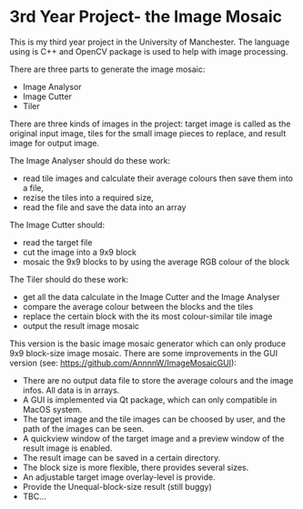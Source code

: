 # 3rd Year Project- the Image Mosaic
This is my third year project in the University of Manchester. The language using is C++ and OpenCV package is used to help with image processing.

There are three parts to generate the image mosaic:
  * Image Analysor
  * Image Cutter
  * Tiler
  
There are three kinds of images in the project: target image is called as the original input image, tiles for the small image pieces to replace, and result image for output image.
  
  The Image Analyser should do these work:
  - read tile images and calculate their average colours then save them into a file,
  - rezise the tiles into a required size,
  - read the file and save the data into an array
  
  The Image Cutter should:
  - read the target file 
  - cut the image into a 9x9 block
  - mosaic the 9x9 blocks to by using the average RGB colour of the block
  
  The Tiler should do these work:
  - get all the data calculate in the Image Cutter and the Image Analyser
  - compare the average colour between the blocks and the tiles
  - replace the certain block with the its most colour-similar tile image
  - output the result image mosaic

This version is the basic image mosaic generator which can only produce 9x9 block-size image mosaic.
There are some improvements in the GUI version (see: https://github.com/AnnnnW/ImageMosaicGUI):

* There are no output data file to store the average colours and the image infos. All data is in arrays.
* A GUI is implemented via Qt package, which can only compatible in MacOS system.
* The target image and the tile images can be choosed by user, and the path of the images can be seen.
* A quickview window of the target image and a preview window of the result image is enabled.
* The result image can be saved in a certain directory.
* The block size is more flexible, there provides several sizes.
* An adjustable target image overlay-level is provide.
* Provide the Unequal-block-size result (still buggy)
* TBC...
